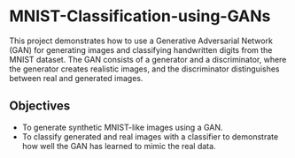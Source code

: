 # MNIST-Classification-using-GANs

This project demonstrates how to use a Generative Adversarial Network (GAN) for generating images and classifying handwritten digits from the MNIST dataset. The GAN consists of a generator and a discriminator, where the generator creates realistic images, and the discriminator distinguishes between real and generated images.

## Objectives
- To generate synthetic MNIST-like images using a GAN.
- To classify generated and real images with a classifier to demonstrate how well the GAN has learned to mimic the real data.
